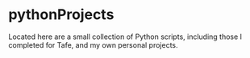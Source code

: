 # pythonProjects

Located here are a small collection of Python scripts, including those I completed for Tafe, and my own personal projects.
